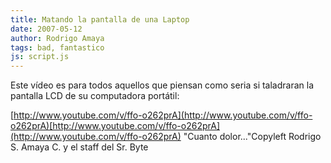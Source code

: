 ```yaml
---
title: Matando la pantalla de una Laptop
date: 2007-05-12
author: Rodrigo Amaya
tags: bad, fantastico
js: script.js
---
```


Este vídeo es para todos aquellos que piensan como seria si taladraran la
      pantalla LCD de su computadora portátil:

[http://www.youtube.com/v/ffo-o262prA](http://www.youtube.com/v/ffo-o262prA)[http://www.youtube.com/v/ffo-o262prA](http://www.youtube.com/v/ffo-o262prA)
"Cuanto
      dolor..."Copyleft Rodrigo S. Amaya C. y el staff del Sr.
      Byte
